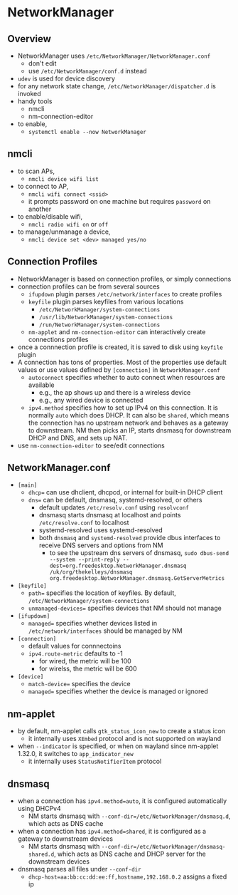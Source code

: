 NetworkManager
==============

## Overview

- NetworkManager uses `/etc/NetworkManager/NetworkManager.conf`
  - don't edit
  - use `/etc/NetworkManager/conf.d` instead
- `udev` is used for device discovery
- for any network state change, `/etc/NetworkManager/dispatcher.d` is invoked
- handy tools
  - nmcli
  - nm-connection-editor
- to enable,
  - `systemctl enable --now NetworkManager`

## nmcli

- to scan APs,
  - `nmcli device wifi list`
- to connect to AP,
  - `nmcli wifi connect <ssid>`
  - it prompts password on one machine but requires `password` on another
- to enable/disable wifi,
  - `nmcli radio wifi on` or `off`
- to manage/unmanage a device,
  - `nmcli device set <dev> managed yes/no`

## Connection Profiles

- NetworkManager is based on connection profiles, or simply connections
- connection profiles can be from several sources
  - `ifupdown` plugin parses `/etc/network/interfaces` to create profiles
  - `keyfile` plugin parses keyfiles from various locations
    - `/etc/NetworkManager/system-connections`
    - `/usr/lib/NetworkManager/system-connections`
    - `/run/NetworkManager/system-connections`
  - `nm-applet` and `nm-connection-editor` can interactively create
    connections profiles
- once a connnection profile is created, it is saved to disk using `keyfile`
  plugin
- A connection has tons of properties.  Most of the properties use default
  values or use values defined by `[connection]` in `NetworkManager.conf`
  - `autoconnect` specifies whether to auto connect when resources are
    available
    - e.g., the ap shows up and there is a wireless device
    - e.g., any wired device is connected
  - `ipv4.method` specifies how to set up IPv4 on this connection.  It is
    normally `auto` which does DHCP.  It can also be `shared`, which means the
    connection has no upstream network and behaves as a gateway to downstream.
    NM then picks an IP, starts dnsmasq for downstream DHCP and DNS, and sets
    up NAT.
- use `nm-connection-editor` to see/edit connections

## NetworkManager.conf

- `[main]`
  - `dhcp=` can use dhclient, dhcpcd, or internal for built-in DHCP client
  - `dns=` can be default, dnsmasq, systemd-resolved, or others
    - default updates `/etc/resolv.conf` using `resolvconf`
    - dnsmasq starts dnsmasq at localhost and points `/etc/resolve.conf` to
      localhost
    - systemd-resolved uses systemd-resolved
    - both `dnsmasq` and `systemd-resolved` provide dbus interfaces to receive
      DNS servers and options from NM
      - to see the upstream dns servers of dnsmasq,
        `sudo dbus-send --system --print-reply --dest=org.freedesktop.NetworkManager.dnsmasq /uk/org/thekelleys/dnsmasq org.freedesktop.NetworkManager.dnsmasq.GetServerMetrics`
- `[keyfile]`
  - `path=` specifies the location of keyfiles.  By default,
    `/etc/NetworkManager/system-connections`
  - `unmanaged-devices=` specifies devices that NM should not manage
- `[ifupdown]`
  - `managed=` specifies whether devices listed in `/etc/network/interfaces`
    should be managed by NM
- `[connection]`
  - default values for connnectoins
  - `ipv4.route-metric` defaults to -1
    - for wired, the metric will be 100
    - for wirelss, the metric will be 600
- `[device]`
  - `match-device=` specifies the device
  - `managed=` specifies whether the device is managed or ignored

## nm-applet

- by default, nm-applet calls `gtk_status_icon_new` to create a status icon
  - it internally uses `XEmbed` protocol and is not supported on wayland
- when `--indicator` is specified, or when on wayland since nm-applet 1.32.0,
  it switches to `app_indicator_new`
  - it internally uses `StatusNotifierItem` protocol

## dnsmasq

- when a connection has `ipv4.method=auto`, it is configured automatically
  using DHCPv4
  - NM starts dnsmasq with `--conf-dir=/etc/NetworkManager/dnsmasq.d`, which
    acts as DNS cache
- when a connection has `ipv4.method=shared`, it is configured as a gateway to
  downstream devices
  - NM starts dnsmasq with `--conf-dir=/etc/NetworkManager/dnsmasq-shared.d`,
    which acts as DNS cache and DHCP server for the downstream devices
- dnsmasq parses all files under `--conf-dir`
  - `dhcp-host=aa:bb:cc:dd:ee:ff,hostname,192.168.0.2` assigns a fixed ip
